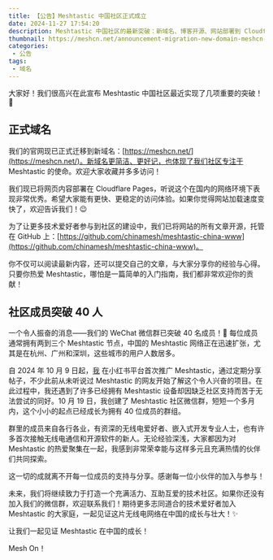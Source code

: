 ```yaml
---
title: 【公告】Meshtastic 中国社区正式成立
date: 2024-11-27 17:54:20
description: Meshtastic 中国社区的最新突破：新域名、博客开源、网站部署到 Cloudflare Pages，以及社区成员突破 40 人。加入我们，一起拓展中国的 Meshtastic 网络！
thumbnail: https://meshcn.net/announcement-migration-new-domain-meshcn-net/patrick-fore-5YU0uZh43Bk-unsplash.webp
categories:
 - 公告
tags:
 - 域名
---
```


大家好！我们很高兴在此宣布 Meshtastic 中国社区最近实现了几项重要的突破！ 🎉

## 正式域名

我们的官网现已正式迁移到新域名：[https://meshcn.net/](https://meshcn.net/)。新域名更简洁、更好记，也体现了我们社区专注于 Meshtastic 的使命。欢迎大家收藏并多多访问！

我们现已将网页内容部署在 Cloudflare Pages，听说这个在国内的网络环境下表现非常优秀。希望大家能有更快、更稳定的访问体验。如果你觉得网站加载速度变快了，欢迎告诉我们！😉

为了让更多技术爱好者参与到社区的建设中，我们已将网站的所有文章开源，托管在 GitHub 上：[https://github.com/chinamesh/meshtastic-china-www](https://github.com/chinamesh/meshtastic-china-www)。  

你不仅可以阅读最新内容，还可以提交自己的文章，与大家分享你的经验与心得。只要你热爱 Meshtastic，哪怕是一篇简单的入门指南，我们都非常欢迎你的贡献！

## 社区成员突破 40 人

一个令人振奋的消息——我们的 WeChat 微信群已突破 40 名成员！🎉 每位成员通常拥有两到三个 Meshtastic 节点，中国的 Meshtastic 网络正在迅速扩张，尤其是在杭州、广州和深圳，这些城市的用户人数居多。  

自 2024 年 10 月 9 日起，[我](https://haysc.tech/) 在小红书平台首次推广 Meshtastic，通过定期分享帖子，不少此前从未听说过 Meshtastic 的网友开始了解这个令人兴奋的项目。在此过程中，我还遇到了许多已经拥有 Meshtastic 设备却因缺乏社区支持而苦于无法尝试的同好。10 月 19 日，我创建了 Meshtastic 社区微信群，短短一个多月内，这个小小的起点已经成长为拥有 40 位成员的群组。  

群里的成员来自各行各业，有资深的无线电爱好者、嵌入式开发专业人士，也有许多首次接触无线电通信和开源软件的新人。无论经验深浅，大家都因为对 Meshtastic 的热爱聚集在一起，我感到非常荣幸能与这样多元且充满热情的伙伴们共同探索。  

这一切的成就离不开每一位成员的支持与分享。感谢每一位小伙伴的加入与参与！  

未来，我们将继续致力于打造一个充满活力、互助互爱的技术社区。如果你还没有加入我们的微信群，欢迎联系我们！期待更多志同道合的技术爱好者加入 Meshtastic 的大家庭，一起见证这片无线电网络在中国的成长与壮大！✨

让我们一起见证 Meshtastic 在中国的成长！

Mesh On！  